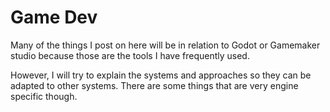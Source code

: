 # Game Dev

Many of the things I post on here will be in relation to Godot or Gamemaker studio because those are the tools I have frequently used. 

However, I will try to explain the systems and approaches so they can be adapted to other systems. There are some things that are very engine specific though.
